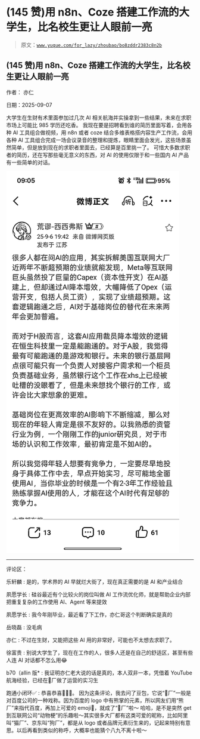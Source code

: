 # (145 赞)用 n8n、Coze 搭建工作流的大学生，比名校生更让人眼前一亮

> 原文：[`www.yuque.com/for_lazy/zhoubao/bo8zddr2383c8n2b`](https://www.yuque.com/for_lazy/zhoubao/bo8zddr2383c8n2b)

## (145 赞)用 n8n、Coze 搭建工作流的大学生，比名校生更让人眼前一亮

作者： 亦仁

日期：2025-09-07

大学生在生财有术里面参加过几次 AI 相关航海并实操拿到一些结果，未来在求职市场上可能比 985 学历还吃香。 我现在要是招聘看到谁的简历里面写着，会用各种
AI 工具组合做视频，用 n8n 或者 coze 结合多维表格搭内容生产工作流，会用各种 AI
工具组合完成一场会议录音的整理和提炼，眼睛里面会发光，这些场景虽然简单，但是放到现在的求职者里面去，已经算是百里挑一了。
可惜大多数求职者的简历，还在写那些毫无意义的东西，对 AI 的使用仅限于和一些国内 AI 产品有一些简单的对话。

![](img/cdaece6ab1102eb0f8d0bf5942be390b.png "None")

* * *

评论区：

乐轩麟 : 是的，学术界的 AI 早就烂大街了，现在真正需要的是 AI 和产业结合

夙愿学长 : 硅谷最近有个比较火的岗位叫做 AI 工作流优化师，就是帮助企业内部把重复复杂的工作使用 AI、Agent 等来提效

夙愿学长 : 我今年刚毕业，最近看了下工作，亦仁哥这个判断确实是真的

岳晓磊 : 没毛病

亦仁 : 不过在生财，又能把这些 AI 用的非常好，可能也不太想去求职了。

徐富贵 : 别说大学生了，现在在工作的人，很多人还是在自己的舒适区，甚至有些人连 AI 对话都不怎么用😂

b70（allin 版* : 我证明亦仁老大说的话是真的，本人双非一本，凭借着 YouTube 航海经验，已经在🐻厂做了运营的实习生

跑通小闭环✅ : 恭喜恭喜🎉🎉🎉。
因为这条评论，我去问了豆包，它说“🐻厂”一般是对百度公司的一种戏称。因为百度的 logo 中有熊掌的元素，所以网友们用“熊厂”来指代百度，再加上可爱的 emoji🐻，就成了“🐻厂”啦～
哈哈，是不是突然 get 到互联网公司“动物梗”的乐趣啦～其实很多大厂都有这类可爱的昵称，比如阿里叫“猫厂”、京东叫“狗厂”，都是从 logo 或者品牌元素衍生来的，记起来特别有意思。以后再看到类似的称呼，大概率也能猜个八九不离十啦～